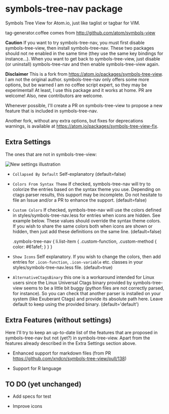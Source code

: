 # symbols-tree-nav package

Symbols Tree View for Atom.io, just like taglist or tagbar for VIM.

tag-generator.coffee comes from http://github.com/atom/symbols-view

**Caution** If you want to try symbols-tree-nav, you must first disable symbols-tree-view, then install symbols-tree-nav. These two packages should not ne enabled in the same time (they use the same key bindings for instance...). When you want to get back to symbols-tree-view, just disable (or uninstall) symbols-tree-nav and then enable symbols-tree-view again.

**Disclaimer** This is a fork from https://atom.io/packages/symbols-tree-view. I am not the original author. symbols-tree-nav only offers some more options, but be warned I am no coffee script expert, so they may be experimental! At least, I use this package and it works at home. PR are welcome! Also, new contributors are welcome.

Whenever possible, I'll create a PR on symbols-tree-view to propose a new feature that is included in symbols-tree-nav.

Another fork, without any extra options, but fixes for deprecations warnings, is available at https://atom.io/packages/symbols-tree-view-fix.

## Extra Settings
The ones that are not in symbols-tree-view:

![New settings illustration][new_settings_url]

* `Collapsed By Default` Self-explanatory (default=false)

* `Colors From Syntax Theme` If checked, symbols-tree-nav will try to colorize the entries based on the syntax theme you use. Depending on ctags parser results, this support may be incomplete. Do not hesitate to file an Issue and/or a PR to enhance the support. (default=false)

* `Custom Colors` If checked, symbols-tree-nav will use the colors defined in styles/symbols-tree-nav.less for entries when icons are hidden. See example below. These values should override the syntax theme colors. If you wish to share the same colors both when icons are shown or hidden, then just add these definitions on the same line. (default=false)


    .symbols-tree-nav {
      li.list-item {
        .custom-function, .custom-method {
          color: #61afef;
        }
      }
    }

* `Show Icons` Self explanatory. If you wish to change the colors, then add entries for `.icon-function`, `.icon-variable` etc. classes in your styles/symbols-tree-nav.less file. (default=true)

* `AlternativeCtagsBinary` this one is a workaround intended for Linux users since the Linux Universal Ctags binary provided by symbols-tree-view seems to be a little bit buggy (python files are not correctly parsed, for instance). So you can check that another parser is installed on your system (like Exuberant Ctags) and provide its absolute path here. Leave default to keep using the provided binary. (default='default')

## Extra Features (without settings)
Here I'll try to keep an up-to-date list of the features that are proposed in symbols-tree-nav but not (yet?) in symbols-tree-view. Apart from the features already described in the Extra Settings section above.

* Enhanced support for markdown files (from PR https://github.com/xndcn/symbols-tree-view/pull/138)

* Support for R language


## TO DO (yet unchanged)

* Add specs for test

* Improve icons

[new_settings_url]: https://github.com/nicolashainaux/symbols-tree-nav/blob/master/new_settings.png?raw=true
